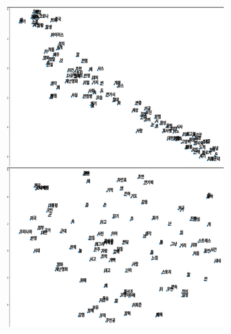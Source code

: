 <img src="/contagion_data_image.jpg"  width="700" height="370">

<img src="/flu_data_image.jpg"  width="700" height="370">